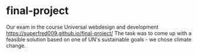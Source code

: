 # final-project

Our exam in the course Universal webdesign and development
https://superfred009.github.io/final-project/
The task was to come up with a feasible solution based on one of UN's sustainable goals - we chose climate change.
